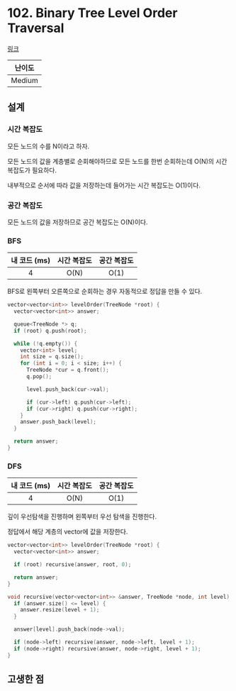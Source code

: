 # 102. Binary Tree Level Order Traversal

[링크](https://leetcode.com/problems/binary-tree-level-order-traversal/)

| 난이도 |
| :----: |
| Medium |

## 설계

### 시간 복잡도

모든 노드의 수를 N이라고 하자.

모든 노드의 값을 계층별로 순회해야하므로 모든 노드를 한번 순회하는데 O(N)의 시간복잡도가 필요하다.

내부적으로 순서에 따라 값을 저장하는데 들어가는 시간 복잡도는 O(1)이다.

### 공간 복잡도

모든 노드의 값을 저장하므로 공간 복잡도는 O(N)이다.

### BFS

| 내 코드 (ms) | 시간 복잡도 | 공간 복잡도 |
| :----------: | :---------: | :---------: |
|      4       |    O(N)     |    O(1)     |

BFS로 왼쪽부터 오른쪽으로 순회하는 경우 자동적으로 정답을 만들 수 있다.

```cpp
vector<vector<int>> levelOrder(TreeNode *root) {
  vector<vector<int>> answer;

  queue<TreeNode *> q;
  if (root) q.push(root);

  while (!q.empty()) {
    vector<int> level;
    int size = q.size();
    for (int i = 0; i < size; i++) {
      TreeNode *cur = q.front();
      q.pop();

      level.push_back(cur->val);

      if (cur->left) q.push(cur->left);
      if (cur->right) q.push(cur->right);
    }
    answer.push_back(level);
  }

  return answer;
}
```

### DFS

| 내 코드 (ms) | 시간 복잡도 | 공간 복잡도 |
| :----------: | :---------: | :---------: |
|      4       |    O(N)     |    O(1)     |

깊이 우선탐색을 진행하며 왼쪽부터 우선 탐색을 진행한다.

정답에서 해당 계층의 vector에 값을 저장한다.

```cpp
vector<vector<int>> levelOrder(TreeNode *root) {
  vector<vector<int>> answer;

  if (root) recursive(answer, root, 0);

  return answer;
}

void recursive(vector<vector<int>> &answer, TreeNode *node, int level) {
  if (answer.size() <= level) {
    answer.resize(level + 1);
  }

  answer[level].push_back(node->val);

  if (node->left) recursive(answer, node->left, level + 1);
  if (node->right) recursive(answer, node->right, level + 1);
}
```

## 고생한 점
